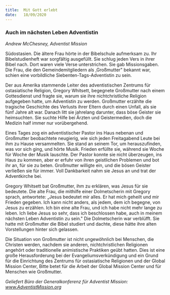 ```yaml
---
title:  Mit Gott erlebt
date:   18/09/2020
---
```


### Auch im nächsten Leben Adventistin

_Andrew McChesney, Adventist Mission_

Südostasien. Die ältere Frau hörte in der Bibelschule aufmerksam zu. Ihr Bibelstudienheft war sorgfältig ausgefüllt. Sie schlug jeden Vers in ihrer Bibel nach. Dort waren viele Verse unterstrichen. Sie gab Missionsgaben. Die Frau, die den Gemeindemitgliedern als ,Großmutter" bekannt war, schien eine vorbildliche Siebenten-Tags-Adventistin zu sein.

Der aus Amerika stammende Leiter des adventistischen Zentrums für ostasiatische Religion, Gregory Whitsett, begegnete Großmutter nach einem Gottesdienst und fragte sie, warum sie ihre nichtchristliche Religion aufgegeben hatte, um Adventistin zu werden. Großmutter erzählte die tragische Geschichte des Verlusts ihrer Eltern durch einen Unfall, als sie fünf Jahre alt war. Danach litt sie jahrelang darunter, dass böse Geister sie heimsuchten. Sie suchte Hilfe bei Ärzten und Geistermedien, doch die Medizin half immer nur vorübergehend.

Eines Tages zog ein adventistischer Pastor ins Haus nebenan und Großmutter beobachtete neugierig, wie sich jeden Freitagabend Leute bei ihm zu Hause versammelten. Sie stand an seinem Tor, um herauszufinden, was vor sich ging, und hörte Musik. Frieden erfüllte sie, während sie Woche für Woche der Musik lauschte. Der Pastor konnte sie nicht überzeugen, ins Haus zu kommen, aber er erfuhr von ihren geistlichen Problemen und bot ihr an, für sie zu beten. Großmutter willigte ein, und die bösen Geister verließen sie für immer. Voll Dankbarkeit nahm sie Jesus an und trat der Adventkirche bei.

Gregory Whitsett bat Großmutter, ihm zu erklären, was Jesus für sie bedeutete. Die alte Frau, die mithilfe einer Dolmetscherin mit Gregory sprach, antwortete: „Jesus bedeutet mir alles. Er hat mich geheilt und mir Frieden gegeben. Ich kann nicht anders, als jedem, dem ich begegne, von Jesus zu erzählen. Ich bin eine alte Frau, und ich habe nicht mehr lange zu leben. lch liebe Jesus so sehr, dass ich beschlossen habe, auch in meinem nächsten Leben Adventistin zu sein." Die Dolmetscherin war verblüfft. Sie hatte mit Großmutter die Bibel studiert und dachte, diese hätte ihre alten Vorstellungen hinter sich gelassen.

Die Situation von Großmutter ist nicht ungewöhnlich bei Menschen, die Christen werden, nachdem sie anderen, nichtchristlichen Religionen angehört oder traditionelle animistische Praktiken geübt hatten. Dies ist eine große Herausforderung bei der Evangeliumsverkündigung und ein Grund für die Einrichtung des Zentrums für ostasiatische Religionen und der Global Mission Center, Bitte betet für die Arbeit der Global Mission Center und für Menschen wie Großmutter.

_Geliefert Büro der Generalkonferenz für Adventist Mission: www.AdventistMission.org_